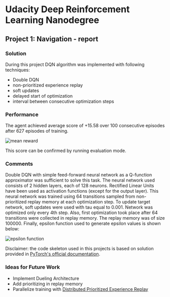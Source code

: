 # Udacity Deep Reinforcement Learning Nanodegree
## Project 1: Navigation - report

### Solution
During this project DQN algorithm was implemented with following techniques:
* Double DQN
* non-prioritized experience replay
* soft updates
* delayed start of optimization
* interval between consecutive optimization steps

### Performance
The agent achieved average score of +15.58 over 100 consecutive episodes after 627 episodes
of training.

![mean reward](https://imgur.com/kjaQQpr.png)

This score can be confirmed by running evaluation mode.

### Comments
Double DQN with simple feed-forward neural network as a Q-function approximator was sufficient
to solve this task. The neural network used consists of 2 hidden layers, each of 128 neurons.
Rectified Linear Units have been used as activation functions (except for the output layer).
This neural network was trained using 64 transitions sampled from non-prioritized replay memory
at each optimization step. To update target network, soft updates were used with tau equal
to 0.001. Network was optimized only every 4th step. Also, first optimization took place after
64 transitions were collected in replay memory. The replay memory was of size 100000. Finally,
epsilon function used to generate epsilon values is shown below:

![epsilon function](https://imgur.com/EGbhbsd.png)

Disclaimer: the code skeleton used in this projects is based on solution provided in 
[PyTorch's official documentation](https://pytorch.org/tutorials/intermediate/reinforcement_q_learning.html).

### Ideas for Future Work
* Implement Dueling Architecture
* Add prioritizing in replay memory
* Parallelize training with [Distributed Prioritized Experience Replay](https://arxiv.org/abs/1803.00933)
